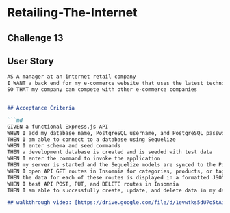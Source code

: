 # Retailing-The-Internet

## Challenge 13 ##

## User Story

```md
AS A manager at an internet retail company
I WANT a back end for my e-commerce website that uses the latest technologies
SO THAT my company can compete with other e-commerce companies


## Acceptance Criteria

```md
GIVEN a functional Express.js API
WHEN I add my database name, PostgreSQL username, and PostgreSQL password to an environment variable file
THEN I am able to connect to a database using Sequelize
WHEN I enter schema and seed commands
THEN a development database is created and is seeded with test data
WHEN I enter the command to invoke the application
THEN my server is started and the Sequelize models are synced to the PostgreSQL database
WHEN I open API GET routes in Insomnia for categories, products, or tags
THEN the data for each of these routes is displayed in a formatted JSON
WHEN I test API POST, PUT, and DELETE routes in Insomnia
THEN I am able to successfully create, update, and delete data in my database

## walkthrough video: [https://drive.google.com/file/d/1evwtks5dU7o5tAinavN4jxyavcNt0cU6/view?usp=sharing]
